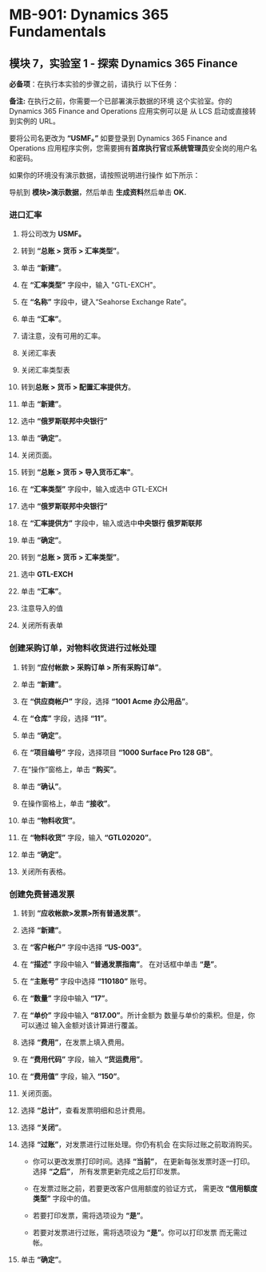 ﻿---
lab:
    title: '实验室教学 01： 探索 Dynamics 365 Finance'
    module: '模块 07： Dynamics 365 Finance 简介'
---

# MB-901: Dynamics 365 Fundamentals 
## 模块 7，实验室 1 - 探索 Dynamics 365 Finance 


**必备项**：在执行本实验的步骤之前，请执行
以下任务： 

**备注:** 在执行之前，你需要一个已部署演示数据的环境
这个实验室。你的 Dynamics 365 Finance and Operations 应用实例可以是
从 LCS 启动或直接转到实例的 URL。

要将公司名更改为 **“USMF。”** 如要登录到 Dynamics 365 Finance and Operations 应用程序实例，您需要拥有**首席执行官**或**系统管理员**安全岗的用户名和密码。

如果你的环境没有演示数据，请按照说明进行操作
如下所示：

导航到 **模块>演示数据**，然后单击 **生成资料**然后单击
    **OK.**

### 进口汇率

1.  将公司改为 **USMF。**

2.  转到 **“总账 > 货币 > 汇率类型”**。

3.  单击 **“新建”**。

4.  在 **“汇率类型”** 字段中，输入 "GTL-EXCH"。

5.  在 **“名称”** 字段中，键入“Seahorse Exchange Rate”。

6.  单击 **“汇率”**。

7.  请注意，没有可用的汇率。

8.  关闭汇率表

9.  关闭汇率类型表

10. 转到**总账 > 货币 > 配置汇率提供方**。

11. 单击 **“新建”**。

12. 选中 **“俄罗斯联邦中央银行”**

13. 单击 **“确定”**。

14. 关闭页面。

15. 转到 **“总账 > 货币 > 导入货币汇率”**。

16. 在 **“汇率类型”** 字段中，输入或选中 GTL-EXCH

17. 选中 **“俄罗斯联邦中央银行”**

18. 在 **“汇率提供方”** 字段中，输入或选中**中央银行
    俄罗斯联邦**

19. 单击 **“确定”**。

20. 转到 **“总账 > 货币 > 汇率类型”**。

21. 选中 **GTL-EXCH**

22. 单击 **“汇率”**。

23. 注意导入的值

24. 关闭所有表单

### 创建采购订单，对物料收货进行过帐处理

1.  转到 **“应付帐款 > 采购订单 > 所有采购订单”**。

2.  单击 **“新建”**。

3.  在 **“供应商帐户”** 字段，选择 **“1001 Acme 办公用品”**。

4.  在 **“仓库”** 字段，选择 **“11”**。

5.  单击 **“确定”**。

6.  在 **“项目编号”** 字段，选择项目 **“1000 Surface Pro 128 GB”**。

7.  在“操作”窗格上，单击 **“购买”**。

8.  单击 **“确认”**。

9.  在操作窗格上，单击 **“接收”**。

10. 单击 **“物料收货”**。

11. 在 **“物料收货”** 字段，输入 **“GTL02020”**。

12. 单击 **“确定”**。

13. 关闭所有表格。

### 创建免费普通发票

1.  转到 **“应收帐款>发票>所有普通发票”**。

2.  选择 **“新建”**。

3.  在 **“客户帐户”** 字段中选择 **“US-003”**。

4.  在 **“描述”** 字段中输入 **“普通发票指南”**。
    在对话框中单击 **“是”**。

5.  在 **“主账号”** 字段中选择 **“110180”** 账号。

6.  在 **“数量”** 字段中输入 **“17”**。

7.  在 **“单价”** 字段中输入 **“817.00”**。所计金额为
    数量与单价的乘积。但是，你可以通过
    输入金额对该计算进行覆盖。

8.  选择 **“费用”**，在发票上填入费用。

9.  在 **“费用代码”** 字段，输入 **“货运费用”**。

10. 在 **“费用值”** 字段，输入 **“150”**。

11. 关闭页面。

12. 选择 **“总计”**，查看发票明细和总计费用。

13. 选择 **“关闭”**。

14. 选择 **“过账”**，对发票进行过账处理。你仍有机会
    在实际过账之前取消购买。

    -  你可以更改发票打印时间。选择 **“当前”**，
        在更新每张发票时逐一打印。选择 **“之后”**，
        所有发票更新完成之后打印发票。

    -  在发票过账之前，若要更改客户信用额度的验证方式，
        需更改 **“信用额度类型”** 字段中的值。

    -  若要打印发票，需将选项设为 **“是”**。

    -  若要对发票进行过账，需将选项设为 **“是”**。你可以打印发票
        而无需过帐。

15. 单击 **“确定”**。
